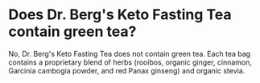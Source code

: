 # Does Dr. Berg's Keto Fasting Tea contain green tea?

No, Dr. Berg's Keto Fasting Tea does not contain green tea. Each tea bag contains a proprietary blend of herbs (rooibos, organic ginger, cinnamon, Garcinia cambogia powder, and red Panax ginseng) and organic stevia.